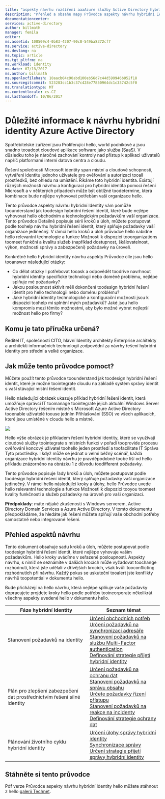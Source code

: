 ```yaml
---
title: "aspekty návrhu rozšíření aaaAzure služby Active Directory hybridní identity – přehled | Microsoft Docs"
description: "Přehled a obsahu mapy Průvodce aspekty návrhu hybridní Identity"
documentationcenter: 
services: active-directory
author: billmath
manager: femila
editor: 
ms.assetid: 100509c4-0b83-4207-90c8-549ba8372cf7
ms.service: active-directory
ms.devlang: na
ms.topic: article
ms.tgt_pltfrm: na
ms.workload: identity
ms.date: 07/18/2017
ms.author: billmath
ms.openlocfilehash: 10aacb04c90abd100eb56d7c44d590946b052f18
ms.sourcegitcommit: 523283cc1b3c37c428e77850964dc1c33742c5f0
ms.translationtype: MT
ms.contentlocale: cs-CZ
ms.lasthandoff: 10/06/2017
---
```

# <a name="azure-active-directory-hybrid-identity-design-considerations"></a>Důležité informace k návrhu hybridní identity Azure Active Directory
Spotřebitelské zařízení jsou Proliferující hello, world podnikové a jsou snadno tooadopt cloudové aplikace software jako služba (SaaS). V důsledku toho je náročné zachování kontroly nad přístup k aplikaci uživatelů napříč platformami interní datová centra a cloudu.  

Řešení společnosti Microsoft identity span místní a cloudové schopnosti, vytváření identitu jednoho uživatele pro ověřování a autorizaci tooall prostředků, bez ohledu na umístění. Říkáme toto hybridní identita. Existují různých možností návrhu a konfigurací pro hybridní identita pomocí řešení Microsoft a v některých případech může být obtížné toodetermine, která kombinace bude nejlépe vyhovovat potřebám vaší organizace hello. 

Tento průvodce aspekty návrhu hybridní Identity vám pomůže toounderstand jak toodesign hybridní řešení identit, které bude nejlépe vyhovovat hello obchodním a technologickým požadavkům vaší organizace.  Tento průvodce Detailně popisuje sérii kroků a úloh, můžete postupovat podle toohelp návrhu hybridní řešení identit, který splňuje požadavky vaší organizace jedinečný. V rámci hello kroků a úloh průvodce hello nabídne hello relevantní technologie a funkce Možnosti k dispozici tooorganizations toomeet funkční a kvalitu služeb (například dostupnost, škálovatelnost, výkon, možnosti správy a zabezpečení) požadavky na úroveň. 

Konkrétně hello hybridní identity návrhu aspekty Průvodce cíle jsou hello tooanswer následující otázky: 

* Co dělat otázky I potřebovat tooask a odpovědět toodrive navrhnout hybridní identity specifické technologii nebo doméně problému, nejlépe splňuje mé požadavky?
* Jakou posloupnost aktivit měli dokončení toodesign hybridní řešení identit pro hello technologii nebo doménu problému? 
* Jaké hybridní identity technologické a konfigurační možnosti jsou k dispozici toohelp mi splnění mých požadavků? Jaké jsou hello kompromis mezi těmito možnostmi, aby bylo možné vybrat nejlepší možnost hello pro firmy?

## <a name="who-is-this-guide-intended-for"></a>Komu je tato příručka určená?
 Ředitel IT, společností CITO, hlavní Identity architekty Enterprise architekty a architekti informačních technologií zodpovědní za návrhy řešení hybridní identity pro střední a velké organizace.

## <a name="how-can-this-guide-help-you"></a>Jak může tento průvodce pomoct?
Můžete použít tento průvodce toounderstand jak toodesign hybridní řešení identit, které je možné toointegrate cloudu na základě systém správy identit s vaší stávající místní řešení identit. 

Hello následující obrázek ukazuje příklad hybridní řešení identit, která umožňuje správci IT toomanage toointegrate jejich aktuální Windows Server Active Directory řešením místně s Microsoft Azure Active Directory tooenable uživatelé toouse jedním Přihlašování (SSO) ve všech aplikacích, které jsou umístěné v cloudu hello a místně.

![](./media/hybrid-id-design-considerations/hybridID-example.png)

Hello výše obrázek je příkladem řešení hybridní identity, které se využívají cloudové služby toointegrate s místních funkcí v pořadí tooprovide procesu ověřování koncový uživatel toohello jeden prostředí a toofacilitate IT Správa Tyto prostředky. I když může se jednat o velmi běžný scénář, každá organizace hybridní identity návrhu je pravděpodobné toobe liší od hello příkladu znázorněno na obrázku 1 z důvodu toodifferent požadavky. 

Tento průvodce popisuje řady kroků a úloh, můžete postupovat podle toodesign hybridní řešení identit, který splňuje požadavky vaší organizace jedinečný. V rámci hello následující kroky a úlohy, hello Průvodce uvede hello relevantní technologie a funkce Možnosti k dispozici tooyou toomeet kvality funkčnosti a služeb požadavky na úroveň pro vaši organizaci.

**Předpoklady**: máte nějaké zkušenosti s Windows serverem, Active Directory Domain Services a Azure Active Directory. V tomto dokumentu předpokládáme, že hledáte jak řešení můžete splňují vaše obchodní potřeby samostatně nebo integrované řešení.

## <a name="design-considerations-overview"></a>Přehled aspektů návrhu
Tento dokument obsahuje sadu kroků a úloh, můžete postupovat podle toodesign hybridní řešení identit, které nejlépe vyhovuje vašim požadavkům. Hello kroky uvádíme v seřazené posloupnosti. Aspekty návrhu, s nimiž se seznámíte v dalších krocích může vyžadovat toochange rozhodnutí, která jste udělali v dřívějších krocích, však kvůli tooconflicting rozhodnutích při návrhu. Každý pokus se uskuteční tooalert jste konflikty návrhů toopotential v dokumentu hello. 

Bude přicházejí na hello návrhu, která nejlépe splňuje vaše požadavky dopracujete projdete kroky hello podle potřeby tooincorporate několikrát všechny aspekty uvedené hello v dokumentu hello. 

| Fáze hybridní Identity | Seznam témat |
| --- | --- |
| Stanovení požadavků na identity |[Určení obchodních potřeb](active-directory-hybrid-identity-design-considerations-business-needs.md)<br> [Určení požadavků na synchronizaci adresáře](active-directory-hybrid-identity-design-considerations-directory-sync-requirements.md)<br> [Stanovení požadavků na službu Multi-Factor authentication](active-directory-hybrid-identity-design-considerations-multifactor-auth-requirements.md)<br> [Definování strategie přijetí hybridní identity](active-directory-hybrid-identity-design-considerations-identity-adoption-strategy.md) |
| Plán pro zlepšení zabezpečení dat prostřednictvím řešení silné identity |[Určení požadavků na ochranu dat](active-directory-hybrid-identity-design-considerations-dataprotection-requirements.md) <br> [Stanovení požadavků na správu obsahu](active-directory-hybrid-identity-design-considerations-contentmgt-requirements.md)<br> [Určete požadavky řízení přístupu](active-directory-hybrid-identity-design-considerations-accesscontrol-requirements.md)<br> [Stanovení požadavků na reakce na incidenty](active-directory-hybrid-identity-design-considerations-incident-response-requirements.md) <br> [Definování strategie ochrany dat](active-directory-hybrid-identity-design-considerations-data-protection-strategy.md) |
| Plánování životního cyklu hybridní identity |[Určení úlohy správy hybridní identity](active-directory-hybrid-identity-design-considerations-hybrid-id-management-tasks.md) <br> [Synchronizace správy](active-directory-hybrid-identity-design-considerations-hybrid-id-management-tasks.md)<br> [Určení strategie přijetí správy hybridní identity](active-directory-hybrid-identity-design-considerations-lifecycle-adoption-strategy.md) |

## <a name="download-this-guide"></a>Stáhněte si tento průvodce
Pdf verze Průvodce aspekty návrhu hybridní Identity hello můžete stáhnout z hello [galerii Technet](https://gallery.technet.microsoft.com/Azure-Hybrid-Identity-b06c8288). 

